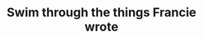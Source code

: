 ---
title: "Swim through the things Francie wrote"
layout: "search"
summary: "search"
placeholder: "Search things that Francie wrote..."
---